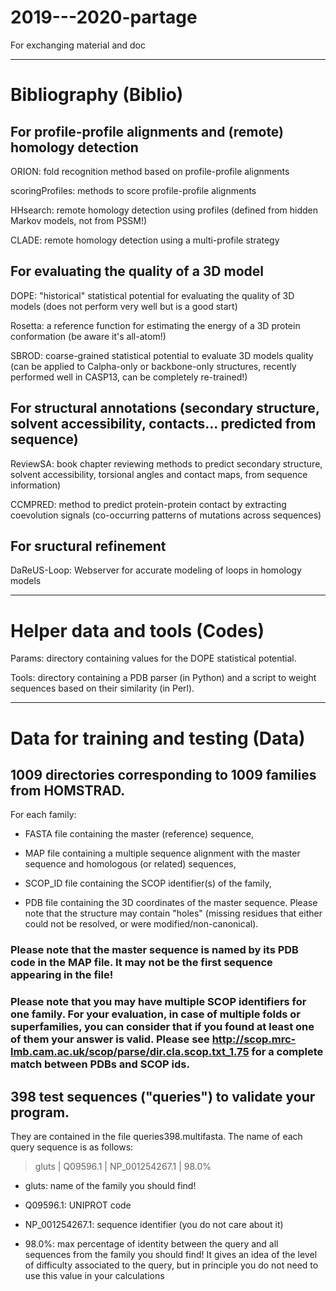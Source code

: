 # 2019---2020-partage
For exchanging material and doc


**** 
# Bibliography (Biblio)


## For profile-profile alignments and (remote) homology detection

ORION: fold recognition method based on profile-profile alignments

scoringProfiles: methods to score profile-profile alignments

HHsearch: remote homology detection using profiles (defined from hidden Markov models, not from PSSM!)

CLADE: remote homology detection using a multi-profile strategy

## For evaluating the quality of a 3D model

DOPE: "historical" statistical potential for evaluating the quality of 3D models (does not perform very well but is a good start)

Rosetta: a reference function for estimating the energy of a 3D protein conformation (be aware it's all-atom!)

SBROD: coarse-grained statistical potential to evaluate 3D models quality (can be applied to Calpha-only or backbone-only structures, recently performed well in CASP13, can be completely re-trained!) 

## For structural annotations (secondary structure, solvent accessibility, contacts... predicted from sequence)

ReviewSA: book chapter reviewing methods to predict secondary structure, solvent accessibility, torsional angles and contact maps, from sequence information) 

CCMPRED: method to predict protein-protein contact by extracting coevolution signals (co-occurring patterns of mutations across sequences)

## For sructural refinement

DaReUS-Loop: Webserver for accurate modeling of loops in homology models 

****
# Helper data and tools (Codes)

Params: directory containing values for the DOPE statistical potential. 

Tools: directory containing a PDB parser (in Python) and a script to weight sequences based on their similarity (in Perl).

****
# Data for training and testing (Data)


## 1009 directories corresponding to 1009 families from HOMSTRAD.

For each family:

- FASTA file containing the master (reference) sequence,

- MAP file containing a multiple sequence alignment with the master sequence and homologous (or related) sequences, 

- SCOP_ID file containing the SCOP identifier(s) of the family,

- PDB file containing the 3D coordinates of the master sequence. Please note that the structure may contain "holes" (missing residues that either could not be resolved, or were modified/non-canonical). 

### Please note that the master sequence is named by its PDB code in the MAP file. It may not be the first sequence appearing in the file!

### Please note that you may have multiple SCOP identifiers for one family. For your evaluation, in case of multiple folds or superfamilies, you can consider that if you found at least one of them your answer is valid. Please see http://scop.mrc-lmb.cam.ac.uk/scop/parse/dir.cla.scop.txt_1.75 for a complete match between PDBs and SCOP ids.

## 398 test sequences ("queries") to validate your program.

They are contained in the file queries398.multifasta. The name of each query sequence is as follows:

>gluts | Q09596.1 | NP_001254267.1 | 98.0%

- gluts: name of the family you should find!

- Q09596.1: UNIPROT code

- NP_001254267.1: sequence identifier (you do not care about it)

- 98.0%: max percentage of identity between the query and all sequences from the family you should find! It gives an idea of the level of difficulty associated to the query, but in principle you do not need to use this value in your calculations 

